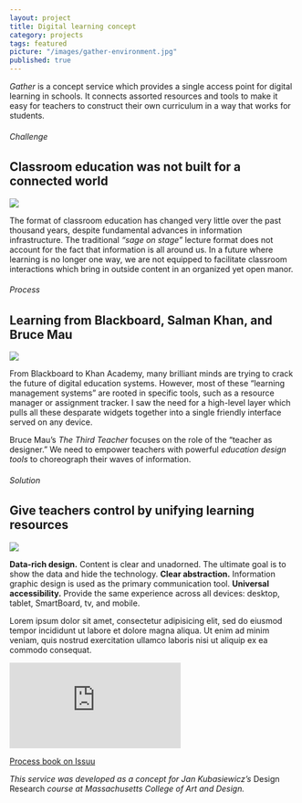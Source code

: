 ```yaml
---
layout: project
title: Digital learning concept
category: projects
tags: featured
picture: "/images/gather-environment.jpg"
published: true
---
```


*Gather* is a concept service which provides a single access point for digital learning in schools. It connects assorted resources and tools to make it easy for teachers to construct their own curriculum in a way that works for students.

<!--more-->
###### Challenge
## Classroom education was not built for a connected world

<img src="/images/gather-lectures.png">

The format of classroom education has changed very little over the past thousand years, despite fundamental advances in information infrastructure. The traditional *&ldquo;sage on stage&rdquo;* lecture format does not account for the fact that information is all around us. In a future where learning is no longer one way, we are not equipped to facilitate classroom interactions which bring in outside content in an organized yet open manor.


###### Process
## Learning from Blackboard, Salman Khan, and Bruce Mau

<img src="/images/gather-research.png">

From Blackboard to Khan Academy, many brilliant minds are trying to crack the future of digital education systems. However, most of these &ldquo;learning management systems&rdquo; are rooted in specific tools, such as a resource manager or assignment tracker. I saw the need for a high-level layer which pulls all these desparate widgets together into a single friendly interface served on any device.

Bruce Mau&rsquo;s *The Third Teacher* focuses on the role of the &ldquo;teacher as designer.&rdquo; We need to empower teachers with powerful *education design tools* to choreograph their waves of information.



###### Solution
## Give teachers control by unifying learning resources

<img src="/images/gather-diagram.png">



**Data-rich design.** Content is clear and unadorned. The ultimate goal is to show the data and hide the technology. **Clear abstraction.** Information graphic design is used as the primary communication tool. **Universal accessibility.** Provide the same experience across all devices: desktop, tablet, SmartBoard, tv, and mobile.

Lorem ipsum dolor sit amet, consectetur adipisicing elit, sed do eiusmod tempor incididunt ut labore et dolore magna aliqua. Ut enim ad minim veniam, quis nostrud exercitation ullamco laboris nisi ut aliquip ex ea commodo consequat.

<div class='video'><iframe src='https://player.vimeo.com/video/41698023?title=0&amp;byline=0&amp;portrait=0&amp;color=3a92c9' frameborder='0' webkitAllowFullScreen mozallowfullscreen allowFullScreen></iframe></div>

<p class="center-text"><a class="cta" title="Gather Degree Project Process Book" target="_blank" href="http://issuu.com/willmillar/docs/dp-process_book-v3-export_hi_pages">Process book on Issuu</a></p>

*This service was developed as a concept for Jan Kubasiewicz&rsquo;s* Design Research *course at Massachusetts College of Art and Design.*
